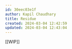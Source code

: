 ```yaml
---
id: 30eec03e1f
author: Kapil Chaudhary
title: Residue
created: 2024-03-04 12:42:59
updated: 2024-03-04 12:43:04
---
```

[[WIP]]

